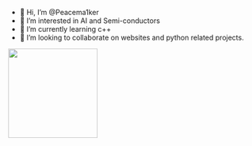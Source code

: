 - 👋 Hi, I’m @Peacema1ker
- 👀 I’m interested in AI and Semi-conductors
- 🌱 I’m currently learning c++
- 💞️ I’m looking to collaborate on websites and python related projects.

<img height="180em" src="https://github-readme-stats.vercel.app/api?username=Peacema1ker&show_icons=true&hide_border=true&&count_private=true&include_all_commits=true" />



<!---
Peacema1ker/Peacema1ker is a ✨ special ✨ repository because its `README.md` (this file) appears on your GitHub profile.
You can click the Preview link to take a look at your changes.
--->

